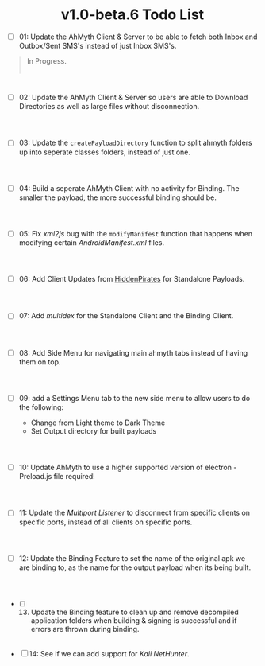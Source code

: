 # <div align="center">v1.0-beta.6 Todo List</div>

- [ ] 01: Update the AhMyth Client & Server to be able to fetch both Inbox and Outbox/Sent SMS's instead of just Inbox SMS's.
> In Progress.
<br></br>
#

- [ ] 02: Update the AhMyth Client & Server so users are able to Download Directories as well as large files without disconnection.
<br></br>
#

- [ ] 03: Update the `createPayloadDirectory` function to split ahmyth folders up into seperate classes folders, instead of just one.
<br></br>
#

- [ ] 04: Build a seperate AhMyth Client with no activity for Binding. The smaller the payload, the more successful binding should be.
<br></br>
#

- [ ] 05: Fix *xml2js* bug with the `modifyManifest` function that happens when modifying certain *AndroidManifest.xml* files.
<br></br>
#

- [ ] 06: Add Client Updates from [HiddenPirates](https://github.com/HiddenPirates) for Standalone Payloads.
<br></br>
#

- [ ] 07: Add *multidex* for the Standalone Client and the Binding Client.
<br></br>
#

- [ ] 08: Add Side Menu for navigating main ahmyth tabs instead of having them on top.
<br></br>
#

- [ ] 09: add a Settings Menu tab to the new side menu to allow users to do the following:

  - Change from Light theme to Dark Theme
  - Set Output directory for built payloads
<br></br>
#

- [ ] 10: Update AhMyth to use a higher supported version of electron - Preload.js file required!
<br></br>
#

- [ ] 11: Update the *Multiport Listener* to disconnect from specific clients on specific ports, instead of all clients on specific ports.
<br></br>
#

- [ ] 12: Update the Binding Feature to set the name of the original apk we are binding to, as the name for the output payload when its being built.
<br></br>
#

- [ ] 13. Update the Binding feature to clean up and remove decompiled application folders when building & signing is successful and if errors are thrown during binding.
<br></br>

- [ ] 14: See if we can add support for *Kali NetHunter*.
